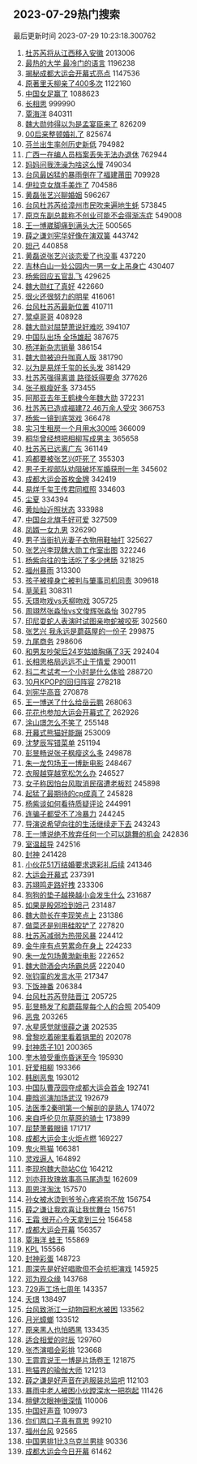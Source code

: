 ## 2023-07-29热门搜索 
最后更新时间 2023-07-29 10:23:18.300762 
1. [杜苏芮将从江西移入安徽](https://s.weibo.com/weibo?q=%23%E6%9D%9C%E8%8B%8F%E8%8A%AE%E5%B0%86%E4%BB%8E%E6%B1%9F%E8%A5%BF%E7%A7%BB%E5%85%A5%E5%AE%89%E5%BE%BD%23&t=31&band_rank=1&Refer=top) 2013006
1. [最热的大学 最冷门的语言](https://s.weibo.com/weibo?q=%E6%9C%80%E7%83%AD%E7%9A%84%E5%A4%A7%E5%AD%A6%20%E6%9C%80%E5%86%B7%E9%97%A8%E7%9A%84%E8%AF%AD%E8%A8%80&t=31&band_rank=2&Refer=top) 1196238
1. [揭秘成都大运会开幕式亮点](https://s.weibo.com/weibo?q=%23%E6%8F%AD%E7%A7%98%E6%88%90%E9%83%BD%E5%A4%A7%E8%BF%90%E4%BC%9A%E5%BC%80%E5%B9%95%E5%BC%8F%E4%BA%AE%E7%82%B9%23&t=31&band_rank=3&Refer=top) 1147536
1. [原著里夭柳亲了400多次](https://s.weibo.com/weibo?q=%23%E5%8E%9F%E8%91%97%E9%87%8C%E5%A4%AD%E6%9F%B3%E4%BA%B2%E4%BA%86400%E5%A4%9A%E6%AC%A1%23&t=31&band_rank=4&Refer=top) 1122160
1. [中国女足赢了](https://s.weibo.com/weibo?q=%E4%B8%AD%E5%9B%BD%E5%A5%B3%E8%B6%B3%E8%B5%A2%E4%BA%86&t=31&band_rank=1&Refer=top) 1088623
1. [长相思](https://s.weibo.com/weibo?q=%E9%95%BF%E7%9B%B8%E6%80%9D&t=31&band_rank=6&Refer=top) 999990
1. [覃海洋](https://s.weibo.com/weibo?q=%E8%A6%83%E6%B5%B7%E6%B4%8B&t=31&band_rank=2&Refer=top) 840311
1. [魏大勋帅得以为是孟宴臣来了](https://s.weibo.com/weibo?q=%23%E9%AD%8F%E5%A4%A7%E5%8B%8B%E5%B8%85%E5%BE%97%E4%BB%A5%E4%B8%BA%E6%98%AF%E5%AD%9F%E5%AE%B4%E8%87%A3%E6%9D%A5%E4%BA%86%23&t=31&band_rank=4&Refer=top) 826209
1. [00后来整顿婚礼了](https://s.weibo.com/weibo?q=%2300%E5%90%8E%E6%9D%A5%E6%95%B4%E9%A1%BF%E5%A9%9A%E7%A4%BC%E4%BA%86%23&t=31&band_rank=5&Refer=top) 825674
1. [芬兰出生率创历史新低](https://s.weibo.com/weibo?q=%23%E8%8A%AC%E5%85%B0%E5%87%BA%E7%94%9F%E7%8E%87%E5%88%9B%E5%8E%86%E5%8F%B2%E6%96%B0%E4%BD%8E%23&t=31&band_rank=5&Refer=top) 794982
1. [广西一在编人员档案丢失无法办退休](https://s.weibo.com/weibo?q=%23%E5%B9%BF%E8%A5%BF%E4%B8%80%E5%9C%A8%E7%BC%96%E4%BA%BA%E5%91%98%E6%A1%A3%E6%A1%88%E4%B8%A2%E5%A4%B1%E6%97%A0%E6%B3%95%E5%8A%9E%E9%80%80%E4%BC%91%23&t=31&band_rank=6&Refer=top) 762944
1. [妈妈问我洗澡为啥这么慢](https://s.weibo.com/weibo?q=%23%E5%A6%88%E5%A6%88%E9%97%AE%E6%88%91%E6%B4%97%E6%BE%A1%E4%B8%BA%E5%95%A5%E8%BF%99%E4%B9%88%E6%85%A2%23&t=31&band_rank=19&Refer=top) 749034
1. [台风最凶猛的暴雨倒在了福建莆田](https://s.weibo.com/weibo?q=%23%E5%8F%B0%E9%A3%8E%E6%9C%80%E5%87%B6%E7%8C%9B%E7%9A%84%E6%9A%B4%E9%9B%A8%E5%80%92%E5%9C%A8%E4%BA%86%E7%A6%8F%E5%BB%BA%E8%8E%86%E7%94%B0%23&t=31&band_rank=25&Refer=top) 709928
1. [伊拉克女旗手美炸了](https://s.weibo.com/weibo?q=%E4%BC%8A%E6%8B%89%E5%85%8B%E5%A5%B3%E6%97%97%E6%89%8B%E7%BE%8E%E7%82%B8%E4%BA%86&t=31&band_rank=7&Refer=top) 704586
1. [黄磊张艺兴聊婚姻](https://s.weibo.com/weibo?q=%23%E9%BB%84%E7%A3%8A%E5%BC%A0%E8%89%BA%E5%85%B4%E8%81%8A%E5%A9%9A%E5%A7%BB%23&t=31&band_rank=8&Refer=top) 596267
1. [台风杜苏芮给漳州市民吹来遍地生蚝](https://s.weibo.com/weibo?q=%23%E5%8F%B0%E9%A3%8E%E6%9D%9C%E8%8B%8F%E8%8A%AE%E7%BB%99%E6%BC%B3%E5%B7%9E%E5%B8%82%E6%B0%91%E5%90%B9%E6%9D%A5%E9%81%8D%E5%9C%B0%E7%94%9F%E8%9A%9D%23&t=31&band_rank=19&Refer=top) 573845
1. [原京东副总裁称不创业可能不会得渐冻症](https://s.weibo.com/weibo?q=%23%E5%8E%9F%E4%BA%AC%E4%B8%9C%E5%89%AF%E6%80%BB%E8%A3%81%E7%A7%B0%E4%B8%8D%E5%88%9B%E4%B8%9A%E5%8F%AF%E8%83%BD%E4%B8%8D%E4%BC%9A%E5%BE%97%E6%B8%90%E5%86%BB%E7%97%87%23&t=31&band_rank=32&Refer=top) 549008
1. [王一博崴脚痛到满头大汗](https://s.weibo.com/weibo?q=%23%E7%8E%8B%E4%B8%80%E5%8D%9A%E5%B4%B4%E8%84%9A%E7%97%9B%E5%88%B0%E6%BB%A1%E5%A4%B4%E5%A4%A7%E6%B1%97%23&t=31&band_rank=9&Refer=top) 500565
1. [薛之谦刘宪华好像在演双簧](https://s.weibo.com/weibo?q=%23%E8%96%9B%E4%B9%8B%E8%B0%A6%E5%88%98%E5%AE%AA%E5%8D%8E%E5%A5%BD%E5%83%8F%E5%9C%A8%E6%BC%94%E5%8F%8C%E7%B0%A7%23&t=31&band_rank=9&Refer=top) 443742
1. [妲己](https://s.weibo.com/weibo?q=%E5%A6%B2%E5%B7%B1&t=31&band_rank=10&Refer=top) 440858
1. [黄磊说张艺兴谈恋爱了也没事](https://s.weibo.com/weibo?q=%23%E9%BB%84%E7%A3%8A%E8%AF%B4%E5%BC%A0%E8%89%BA%E5%85%B4%E8%B0%88%E6%81%8B%E7%88%B1%E4%BA%86%E4%B9%9F%E6%B2%A1%E4%BA%8B%23&t=31&band_rank=42&Refer=top) 437220
1. [吉林白山一处公园内一男一女上吊身亡](https://s.weibo.com/weibo?q=%23%E5%90%89%E6%9E%97%E7%99%BD%E5%B1%B1%E4%B8%80%E5%A4%84%E5%85%AC%E5%9B%AD%E5%86%85%E4%B8%80%E7%94%B7%E4%B8%80%E5%A5%B3%E4%B8%8A%E5%90%8A%E8%BA%AB%E4%BA%A1%23&t=31&band_rank=12&Refer=top) 430407
1. [杨紫回应五官乱飞](https://s.weibo.com/weibo?q=%23%E6%9D%A8%E7%B4%AB%E5%9B%9E%E5%BA%94%E4%BA%94%E5%AE%98%E4%B9%B1%E9%A3%9E%23&t=31&band_rank=39&Refer=top) 429625
1. [魏大勋红了真好](https://s.weibo.com/weibo?q=%23%E9%AD%8F%E5%A4%A7%E5%8B%8B%E7%BA%A2%E4%BA%86%E7%9C%9F%E5%A5%BD%23&t=31&band_rank=14&Refer=top) 422660
1. [很火还很努力的明星](https://s.weibo.com/weibo?q=%23%E5%BE%88%E7%81%AB%E8%BF%98%E5%BE%88%E5%8A%AA%E5%8A%9B%E7%9A%84%E6%98%8E%E6%98%9F%23&t=31&band_rank=36&Refer=top) 416061
1. [台风杜苏芮最新位置](https://s.weibo.com/weibo?q=%23%E5%8F%B0%E9%A3%8E%E6%9D%9C%E8%8B%8F%E8%8A%AE%E6%9C%80%E6%96%B0%E4%BD%8D%E7%BD%AE%23&t=31&band_rank=16&Refer=top) 410711
1. [鹭卓哥哥](https://s.weibo.com/weibo?q=%23%E9%B9%AD%E5%8D%93%E5%93%A5%E5%93%A5%23&t=31&band_rank=17&Refer=top) 408928
1. [魏大勋对屈楚萧说好难吃](https://s.weibo.com/weibo?q=%23%E9%AD%8F%E5%A4%A7%E5%8B%8B%E5%AF%B9%E5%B1%88%E6%A5%9A%E8%90%A7%E8%AF%B4%E5%A5%BD%E9%9A%BE%E5%90%83%23&t=31&band_rank=18&Refer=top) 394107
1. [中国队出场 全场雄起](https://s.weibo.com/weibo?q=%E4%B8%AD%E5%9B%BD%E9%98%9F%E5%87%BA%E5%9C%BA%20%E5%85%A8%E5%9C%BA%E9%9B%84%E8%B5%B7&t=31&band_rank=10&Refer=top) 387675
1. [杨洋新杂志销量](https://s.weibo.com/weibo?q=%23%E6%9D%A8%E6%B4%8B%E6%96%B0%E6%9D%82%E5%BF%97%E9%94%80%E9%87%8F%23&t=31&band_rank=11&Refer=top) 386154
1. [魏大勋被迫升咖真人版](https://s.weibo.com/weibo?q=%23%E9%AD%8F%E5%A4%A7%E5%8B%8B%E8%A2%AB%E8%BF%AB%E5%8D%87%E5%92%96%E7%9C%9F%E4%BA%BA%E7%89%88%23&t=31&band_rank=12&Refer=top) 381790
1. [以为是易烊千玺的长头发](https://s.weibo.com/weibo?q=%23%E4%BB%A5%E4%B8%BA%E6%98%AF%E6%98%93%E7%83%8A%E5%8D%83%E7%8E%BA%E7%9A%84%E9%95%BF%E5%A4%B4%E5%8F%91%23&t=31&band_rank=13&Refer=top) 381429
1. [杜苏芮强得离谱 路径妖得要命](https://s.weibo.com/weibo?q=%E6%9D%9C%E8%8B%8F%E8%8A%AE%E5%BC%BA%E5%BE%97%E7%A6%BB%E8%B0%B1%20%E8%B7%AF%E5%BE%84%E5%A6%96%E5%BE%97%E8%A6%81%E5%91%BD&t=31&band_rank=14&Refer=top) 377626
1. [张子枫瘦好多](https://s.weibo.com/weibo?q=%23%E5%BC%A0%E5%AD%90%E6%9E%AB%E7%98%A6%E5%A5%BD%E5%A4%9A%23&t=31&band_rank=15&Refer=top) 373455
1. [阿那亚去年王鹤棣今年魏大勋](https://s.weibo.com/weibo?q=%23%E9%98%BF%E9%82%A3%E4%BA%9A%E5%8E%BB%E5%B9%B4%E7%8E%8B%E9%B9%A4%E6%A3%A3%E4%BB%8A%E5%B9%B4%E9%AD%8F%E5%A4%A7%E5%8B%8B%23&t=31&band_rank=16&Refer=top) 372231
1. [杜苏芮已造成福建72.46万余人受灾](https://s.weibo.com/weibo?q=%23%E6%9D%9C%E8%8B%8F%E8%8A%AE%E5%B7%B2%E9%80%A0%E6%88%90%E7%A6%8F%E5%BB%BA72.46%E4%B8%87%E4%BD%99%E4%BA%BA%E5%8F%97%E7%81%BE%23&t=31&band_rank=17&Refer=top) 366753
1. [杨紫一镜到底哭戏](https://s.weibo.com/weibo?q=%23%E6%9D%A8%E7%B4%AB%E4%B8%80%E9%95%9C%E5%88%B0%E5%BA%95%E5%93%AD%E6%88%8F%23&t=31&band_rank=18&Refer=top) 366478
1. [实习生租房一个月用水300吨](https://s.weibo.com/weibo?q=%23%E5%AE%9E%E4%B9%A0%E7%94%9F%E7%A7%9F%E6%88%BF%E4%B8%80%E4%B8%AA%E6%9C%88%E7%94%A8%E6%B0%B4300%E5%90%A8%23&t=31&band_rank=21&Refer=top) 366009
1. [桐华曾经想把相柳写成男主](https://s.weibo.com/weibo?q=%23%E6%A1%90%E5%8D%8E%E6%9B%BE%E7%BB%8F%E6%83%B3%E6%8A%8A%E7%9B%B8%E6%9F%B3%E5%86%99%E6%88%90%E7%94%B7%E4%B8%BB%23&t=31&band_rank=27&Refer=top) 365658
1. [杜苏芮已远离广东](https://s.weibo.com/weibo?q=%23%E6%9D%9C%E8%8B%8F%E8%8A%AE%E5%B7%B2%E8%BF%9C%E7%A6%BB%E5%B9%BF%E4%B8%9C%23&t=31&band_rank=20&Refer=top) 361149
1. [鸡都要被张艺兴吓死了](https://s.weibo.com/weibo?q=%23%E9%B8%A1%E9%83%BD%E8%A6%81%E8%A2%AB%E5%BC%A0%E8%89%BA%E5%85%B4%E5%90%93%E6%AD%BB%E4%BA%86%23&t=31&band_rank=25&Refer=top) 355303
1. [男子无视部队劝阻破坏军婚获刑一年](https://s.weibo.com/weibo?q=%23%E7%94%B7%E5%AD%90%E6%97%A0%E8%A7%86%E9%83%A8%E9%98%9F%E5%8A%9D%E9%98%BB%E7%A0%B4%E5%9D%8F%E5%86%9B%E5%A9%9A%E8%8E%B7%E5%88%91%E4%B8%80%E5%B9%B4%23&t=31&band_rank=16&Refer=top) 345602
1. [成都大运会首枚金牌](https://s.weibo.com/weibo?q=%23%E6%88%90%E9%83%BD%E5%A4%A7%E8%BF%90%E4%BC%9A%E9%A6%96%E6%9E%9A%E9%87%91%E7%89%8C%23&t=31&band_rank=46&Refer=top) 342419
1. [易烊千玺王传君同框照](https://s.weibo.com/weibo?q=%23%E6%98%93%E7%83%8A%E5%8D%83%E7%8E%BA%E7%8E%8B%E4%BC%A0%E5%90%9B%E5%90%8C%E6%A1%86%E7%85%A7%23&t=31&band_rank=19&Refer=top) 334603
1. [尘夏](https://s.weibo.com/weibo?q=%E5%B0%98%E5%A4%8F&t=31&band_rank=19&Refer=top) 334394
1. [黄灿灿近照状态](https://s.weibo.com/weibo?q=%23%E9%BB%84%E7%81%BF%E7%81%BF%E8%BF%91%E7%85%A7%E7%8A%B6%E6%80%81%23&t=31&band_rank=24&Refer=top) 333988
1. [中国台北旗手好可爱](https://s.weibo.com/weibo?q=%E4%B8%AD%E5%9B%BD%E5%8F%B0%E5%8C%97%E6%97%97%E6%89%8B%E5%A5%BD%E5%8F%AF%E7%88%B1&t=31&band_rank=20&Refer=top) 327509
1. [凤婿一女九男](https://s.weibo.com/weibo?q=%23%E5%87%A4%E5%A9%BF%E4%B8%80%E5%A5%B3%E4%B9%9D%E7%94%B7%23&t=31&band_rank=34&Refer=top) 326290
1. [男子当街扒光妻子衣物用鞋抽打](https://s.weibo.com/weibo?q=%23%E7%94%B7%E5%AD%90%E5%BD%93%E8%A1%97%E6%89%92%E5%85%89%E5%A6%BB%E5%AD%90%E8%A1%A3%E7%89%A9%E7%94%A8%E9%9E%8B%E6%8A%BD%E6%89%93%23&t=31&band_rank=21&Refer=top) 325627
1. [张艺兴李现魏大勋工作室出图](https://s.weibo.com/weibo?q=%23%E5%BC%A0%E8%89%BA%E5%85%B4%E6%9D%8E%E7%8E%B0%E9%AD%8F%E5%A4%A7%E5%8B%8B%E5%B7%A5%E4%BD%9C%E5%AE%A4%E5%87%BA%E5%9B%BE%23&t=31&band_rank=26&Refer=top) 322246
1. [杨紫向往的生活吃了多少烤肠](https://s.weibo.com/weibo?q=%23%E6%9D%A8%E7%B4%AB%E5%90%91%E5%BE%80%E7%9A%84%E7%94%9F%E6%B4%BB%E5%90%83%E4%BA%86%E5%A4%9A%E5%B0%91%E7%83%A4%E8%82%A0%23&t=31&band_rank=27&Refer=top) 321825
1. [福州暴雨](https://s.weibo.com/weibo?q=%23%E7%A6%8F%E5%B7%9E%E6%9A%B4%E9%9B%A8%23&t=31&band_rank=28&Refer=top) 313300
1. [孩子被撞身亡被判与肇事司机同责](https://s.weibo.com/weibo?q=%23%E5%AD%A9%E5%AD%90%E8%A2%AB%E6%92%9E%E8%BA%AB%E4%BA%A1%E8%A2%AB%E5%88%A4%E4%B8%8E%E8%82%87%E4%BA%8B%E5%8F%B8%E6%9C%BA%E5%90%8C%E8%B4%A3%23&t=31&band_rank=22&Refer=top) 309618
1. [草茉莉](https://s.weibo.com/weibo?q=%E8%8D%89%E8%8C%89%E8%8E%89&t=31&band_rank=26&Refer=top) 308311
1. [夭璟吻戏vs夭柳吻戏](https://s.weibo.com/weibo?q=%23%E5%A4%AD%E7%92%9F%E5%90%BB%E6%88%8Fvs%E5%A4%AD%E6%9F%B3%E5%90%BB%E6%88%8F%23&t=31&band_rank=18&Refer=top) 305725
1. [周翊然张淼怡vs文俊辉张淼怡](https://s.weibo.com/weibo?q=%23%E5%91%A8%E7%BF%8A%E7%84%B6%E5%BC%A0%E6%B7%BC%E6%80%A1vs%E6%96%87%E4%BF%8A%E8%BE%89%E5%BC%A0%E6%B7%BC%E6%80%A1%23&t=31&band_rank=23&Refer=top) 302795
1. [印尼耍蛇人表演时试图亲吻蛇被咬死](https://s.weibo.com/weibo?q=%23%E5%8D%B0%E5%B0%BC%E8%80%8D%E8%9B%87%E4%BA%BA%E8%A1%A8%E6%BC%94%E6%97%B6%E8%AF%95%E5%9B%BE%E4%BA%B2%E5%90%BB%E8%9B%87%E8%A2%AB%E5%92%AC%E6%AD%BB%23&t=31&band_rank=29&Refer=top) 302560
1. [张艺兴 我永远是蘑菇屋的一份子](https://s.weibo.com/weibo?q=%E5%BC%A0%E8%89%BA%E5%85%B4%20%E6%88%91%E6%B0%B8%E8%BF%9C%E6%98%AF%E8%98%91%E8%8F%87%E5%B1%8B%E7%9A%84%E4%B8%80%E4%BB%BD%E5%AD%90&t=31&band_rank=30&Refer=top) 299875
1. [九尾商务](https://s.weibo.com/weibo?q=%E4%B9%9D%E5%B0%BE%E5%95%86%E5%8A%A1&t=31&band_rank=24&Refer=top) 298606
1. [和男友吵架后24岁姑娘胸痛了3天](https://s.weibo.com/weibo?q=%23%E5%92%8C%E7%94%B7%E5%8F%8B%E5%90%B5%E6%9E%B6%E5%90%8E24%E5%B2%81%E5%A7%91%E5%A8%98%E8%83%B8%E7%97%9B%E4%BA%863%E5%A4%A9%23&t=31&band_rank=25&Refer=top) 292404
1. [长相思格局远远不止于情爱](https://s.weibo.com/weibo?q=%E9%95%BF%E7%9B%B8%E6%80%9D%E6%A0%BC%E5%B1%80%E8%BF%9C%E8%BF%9C%E4%B8%8D%E6%AD%A2%E4%BA%8E%E6%83%85%E7%88%B1&t=31&band_rank=37&Refer=top) 290011
1. [科二考试考一个小时是什么体验](https://s.weibo.com/weibo?q=%23%E7%A7%91%E4%BA%8C%E8%80%83%E8%AF%95%E8%80%83%E4%B8%80%E4%B8%AA%E5%B0%8F%E6%97%B6%E6%98%AF%E4%BB%80%E4%B9%88%E4%BD%93%E9%AA%8C%23&t=31&band_rank=26&Refer=top) 288720
1. [10月KPOP的回归阵容](https://s.weibo.com/weibo?q=%2310%E6%9C%88KPOP%E7%9A%84%E5%9B%9E%E5%BD%92%E9%98%B5%E5%AE%B9%23&t=31&band_rank=32&Refer=top) 278218
1. [刘宪华高音](https://s.weibo.com/weibo?q=%E5%88%98%E5%AE%AA%E5%8D%8E%E9%AB%98%E9%9F%B3&t=31&band_rank=27&Refer=top) 270878
1. [王一博送了什么给岳云鹏](https://s.weibo.com/weibo?q=%23%E7%8E%8B%E4%B8%80%E5%8D%9A%E9%80%81%E4%BA%86%E4%BB%80%E4%B9%88%E7%BB%99%E5%B2%B3%E4%BA%91%E9%B9%8F%23&t=31&band_rank=28&Refer=top) 268063
1. [花花也参加大运会开幕式了](https://s.weibo.com/weibo?q=%23%E8%8A%B1%E8%8A%B1%E4%B9%9F%E5%8F%82%E5%8A%A0%E5%A4%A7%E8%BF%90%E4%BC%9A%E5%BC%80%E5%B9%95%E5%BC%8F%E4%BA%86%23&t=31&band_rank=44&Refer=top) 262926
1. [涂山璟怎么不笑了](https://s.weibo.com/weibo?q=%23%E6%B6%82%E5%B1%B1%E7%92%9F%E6%80%8E%E4%B9%88%E4%B8%8D%E7%AC%91%E4%BA%86%23&t=31&band_rank=35&Refer=top) 255148
1. [开幕式熊猫好能蹦](https://s.weibo.com/weibo?q=%23%E5%BC%80%E5%B9%95%E5%BC%8F%E7%86%8A%E7%8C%AB%E5%A5%BD%E8%83%BD%E8%B9%A6%23&t=31&band_rank=29&Refer=top) 253009
1. [沈梦辰写错菜单](https://s.weibo.com/weibo?q=%23%E6%B2%88%E6%A2%A6%E8%BE%B0%E5%86%99%E9%94%99%E8%8F%9C%E5%8D%95%23&t=31&band_rank=36&Refer=top) 251194
1. [彭昱畅说张子枫瘦这么多](https://s.weibo.com/weibo?q=%23%E5%BD%AD%E6%98%B1%E7%95%85%E8%AF%B4%E5%BC%A0%E5%AD%90%E6%9E%AB%E7%98%A6%E8%BF%99%E4%B9%88%E5%A4%9A%23&t=31&band_rank=37&Refer=top) 249878
1. [朱一龙包场王一博新电影](https://s.weibo.com/weibo?q=%23%E6%9C%B1%E4%B8%80%E9%BE%99%E5%8C%85%E5%9C%BA%E7%8E%8B%E4%B8%80%E5%8D%9A%E6%96%B0%E7%94%B5%E5%BD%B1%23&t=31&band_rank=30&Refer=top) 248467
1. [衣服越穿越宽松怎么办](https://s.weibo.com/weibo?q=%E8%A1%A3%E6%9C%8D%E8%B6%8A%E7%A9%BF%E8%B6%8A%E5%AE%BD%E6%9D%BE%E6%80%8E%E4%B9%88%E5%8A%9E&t=31&band_rank=32&Refer=top) 246527
1. [女子称因怕台风取消民宿遭老板怼](https://s.weibo.com/weibo?q=%23%E5%A5%B3%E5%AD%90%E7%A7%B0%E5%9B%A0%E6%80%95%E5%8F%B0%E9%A3%8E%E5%8F%96%E6%B6%88%E6%B0%91%E5%AE%BF%E9%81%AD%E8%80%81%E6%9D%BF%E6%80%BC%23&t=31&band_rank=45&Refer=top) 245898
1. [起猛了最期待的cp成真了](https://s.weibo.com/weibo?q=%23%E8%B5%B7%E7%8C%9B%E4%BA%86%E6%9C%80%E6%9C%9F%E5%BE%85%E7%9A%84cp%E6%88%90%E7%9C%9F%E4%BA%86%23&t=31&band_rank=20&Refer=top) 245828
1. [杨紫谈如何看待质疑评论](https://s.weibo.com/weibo?q=%23%E6%9D%A8%E7%B4%AB%E8%B0%88%E5%A6%82%E4%BD%95%E7%9C%8B%E5%BE%85%E8%B4%A8%E7%96%91%E8%AF%84%E8%AE%BA%23&t=31&band_rank=31&Refer=top) 244991
1. [连骗子都受不了冷暴力](https://s.weibo.com/weibo?q=%E8%BF%9E%E9%AA%97%E5%AD%90%E9%83%BD%E5%8F%97%E4%B8%8D%E4%BA%86%E5%86%B7%E6%9A%B4%E5%8A%9B&t=31&band_rank=39&Refer=top) 244245
1. [导演说希望向往的生活继续走下去](https://s.weibo.com/weibo?q=%23%E5%AF%BC%E6%BC%94%E8%AF%B4%E5%B8%8C%E6%9C%9B%E5%90%91%E5%BE%80%E7%9A%84%E7%94%9F%E6%B4%BB%E7%BB%A7%E7%BB%AD%E8%B5%B0%E4%B8%8B%E5%8E%BB%23&t=31&band_rank=32&Refer=top) 243243
1. [王一博说绝不放弃任何一个可以跳舞的机会](https://s.weibo.com/weibo?q=%23%E7%8E%8B%E4%B8%80%E5%8D%9A%E8%AF%B4%E7%BB%9D%E4%B8%8D%E6%94%BE%E5%BC%83%E4%BB%BB%E4%BD%95%E4%B8%80%E4%B8%AA%E5%8F%AF%E4%BB%A5%E8%B7%B3%E8%88%9E%E7%9A%84%E6%9C%BA%E4%BC%9A%23&t=31&band_rank=32&Refer=top) 242836
1. [室温超导](https://s.weibo.com/weibo?q=%E5%AE%A4%E6%B8%A9%E8%B6%85%E5%AF%BC&t=31&band_rank=33&Refer=top) 242516
1. [封神](https://s.weibo.com/weibo?q=%E5%B0%81%E7%A5%9E&t=31&band_rank=33&Refer=top) 241428
1. [小伙花51万结婚要求退彩礼后续](https://s.weibo.com/weibo?q=%23%E5%B0%8F%E4%BC%99%E8%8A%B151%E4%B8%87%E7%BB%93%E5%A9%9A%E8%A6%81%E6%B1%82%E9%80%80%E5%BD%A9%E7%A4%BC%E5%90%8E%E7%BB%AD%23&t=31&band_rank=34&Refer=top) 241346
1. [大运会开幕式](https://s.weibo.com/weibo?q=%E5%A4%A7%E8%BF%90%E4%BC%9A%E5%BC%80%E5%B9%95%E5%BC%8F&t=31&band_rank=34&Refer=top) 237391
1. [苏翊鸣走路好拽](https://s.weibo.com/weibo?q=%E8%8B%8F%E7%BF%8A%E9%B8%A3%E8%B5%B0%E8%B7%AF%E5%A5%BD%E6%8B%BD&t=31&band_rank=35&Refer=top) 233306
1. [狗狗的垫子越换越小会发生什么](https://s.weibo.com/weibo?q=%E7%8B%97%E7%8B%97%E7%9A%84%E5%9E%AB%E5%AD%90%E8%B6%8A%E6%8D%A2%E8%B6%8A%E5%B0%8F%E4%BC%9A%E5%8F%91%E7%94%9F%E4%BB%80%E4%B9%88&t=31&band_rank=31&Refer=top) 231687
1. [如果是殷郊捡到妲己](https://s.weibo.com/weibo?q=%E5%A6%82%E6%9E%9C%E6%98%AF%E6%AE%B7%E9%83%8A%E6%8D%A1%E5%88%B0%E5%A6%B2%E5%B7%B1&t=31&band_rank=41&Refer=top) 231487
1. [魏大勋长在李现笑点上](https://s.weibo.com/weibo?q=%23%E9%AD%8F%E5%A4%A7%E5%8B%8B%E9%95%BF%E5%9C%A8%E6%9D%8E%E7%8E%B0%E7%AC%91%E7%82%B9%E4%B8%8A%23&t=31&band_rank=49&Refer=top) 231386
1. [做菜还是别用硅胶铲了](https://s.weibo.com/weibo?q=%23%E5%81%9A%E8%8F%9C%E8%BF%98%E6%98%AF%E5%88%AB%E7%94%A8%E7%A1%85%E8%83%B6%E9%93%B2%E4%BA%86%23&t=31&band_rank=38&Refer=top) 227820
1. [杜苏芮减弱为热带风暴](https://s.weibo.com/weibo?q=%23%E6%9D%9C%E8%8B%8F%E8%8A%AE%E5%87%8F%E5%BC%B1%E4%B8%BA%E7%83%AD%E5%B8%A6%E9%A3%8E%E6%9A%B4%23&t=31&band_rank=43&Refer=top) 224412
1. [金牛座有点劳累命在身上](https://s.weibo.com/weibo?q=%E9%87%91%E7%89%9B%E5%BA%A7%E6%9C%89%E7%82%B9%E5%8A%B3%E7%B4%AF%E5%91%BD%E5%9C%A8%E8%BA%AB%E4%B8%8A&t=31&band_rank=31&Refer=top) 224233
1. [朱一龙包场黄渤新电影](https://s.weibo.com/weibo?q=%23%E6%9C%B1%E4%B8%80%E9%BE%99%E5%8C%85%E5%9C%BA%E9%BB%84%E6%B8%A4%E6%96%B0%E7%94%B5%E5%BD%B1%23&t=31&band_rank=44&Refer=top) 222652
1. [魏大勋酒会内场霸总感](https://s.weibo.com/weibo?q=%23%E9%AD%8F%E5%A4%A7%E5%8B%8B%E9%85%92%E4%BC%9A%E5%86%85%E5%9C%BA%E9%9C%B8%E6%80%BB%E6%84%9F%23&t=31&band_rank=36&Refer=top) 222040
1. [张钧甯的发言水平](https://s.weibo.com/weibo?q=%23%E5%BC%A0%E9%92%A7%E7%94%AF%E7%9A%84%E5%8F%91%E8%A8%80%E6%B0%B4%E5%B9%B3%23&t=31&band_rank=45&Refer=top) 217347
1. [下饭神番](https://s.weibo.com/weibo?q=%E4%B8%8B%E9%A5%AD%E7%A5%9E%E7%95%AA&t=31&band_rank=44&Refer=top) 206384
1. [台风杜苏芮登陆晋江](https://s.weibo.com/weibo?q=%23%E5%8F%B0%E9%A3%8E%E6%9D%9C%E8%8B%8F%E8%8A%AE%E7%99%BB%E9%99%86%E6%99%8B%E6%B1%9F%23&t=31&band_rank=30&Refer=top) 205725
1. [彭昱畅发了和蘑菇屋每个人的合照](https://s.weibo.com/weibo?q=%23%E5%BD%AD%E6%98%B1%E7%95%85%E5%8F%91%E4%BA%86%E5%92%8C%E8%98%91%E8%8F%87%E5%B1%8B%E6%AF%8F%E4%B8%AA%E4%BA%BA%E7%9A%84%E5%90%88%E7%85%A7%23&t=31&band_rank=49&Refer=top) 205409
1. [恶鬼](https://s.weibo.com/weibo?q=%E6%81%B6%E9%AC%BC&t=31&band_rank=41&Refer=top) 203265
1. [水星感觉就很薛之谦](https://s.weibo.com/weibo?q=%E6%B0%B4%E6%98%9F%E6%84%9F%E8%A7%89%E5%B0%B1%E5%BE%88%E8%96%9B%E4%B9%8B%E8%B0%A6&t=31&band_rank=42&Refer=top) 202535
1. [曾黎吃着碗里看着锅里的](https://s.weibo.com/weibo?q=%23%E6%9B%BE%E9%BB%8E%E5%90%83%E7%9D%80%E7%A2%97%E9%87%8C%E7%9C%8B%E7%9D%80%E9%94%85%E9%87%8C%E7%9A%84%23&t=31&band_rank=45&Refer=top) 202078
1. [封神质子101](https://s.weibo.com/weibo?q=%E5%B0%81%E7%A5%9E%E8%B4%A8%E5%AD%90101&t=31&band_rank=46&Refer=top) 200365
1. [奎木狼受重伤昏迷至今](https://s.weibo.com/weibo?q=%23%E5%A5%8E%E6%9C%A8%E7%8B%BC%E5%8F%97%E9%87%8D%E4%BC%A4%E6%98%8F%E8%BF%B7%E8%87%B3%E4%BB%8A%23&t=31&band_rank=48&Refer=top) 195930
1. [好爱相柳](https://s.weibo.com/weibo?q=%E5%A5%BD%E7%88%B1%E7%9B%B8%E6%9F%B3&t=31&band_rank=49&Refer=top) 193366
1. [韩剧恶鬼](https://s.weibo.com/weibo?q=%23%E9%9F%A9%E5%89%A7%E6%81%B6%E9%AC%BC%23&t=31&band_rank=27&Refer=top) 193012
1. [中国队曹茂园夺成都大运会首金](https://s.weibo.com/weibo?q=%23%E4%B8%AD%E5%9B%BD%E9%98%9F%E6%9B%B9%E8%8C%82%E5%9B%AD%E5%A4%BA%E6%88%90%E9%83%BD%E5%A4%A7%E8%BF%90%E4%BC%9A%E9%A6%96%E9%87%91%23&t=31&band_rank=50&Refer=top) 192741
1. [鹿晗巡演加场武汉](https://s.weibo.com/weibo?q=%23%E9%B9%BF%E6%99%97%E5%B7%A1%E6%BC%94%E5%8A%A0%E5%9C%BA%E6%AD%A6%E6%B1%89%23&t=31&band_rank=47&Refer=top) 192679
1. [法医季2秦明第一个解剖的是熟人](https://s.weibo.com/weibo?q=%23%E6%B3%95%E5%8C%BB%E5%AD%A32%E7%A7%A6%E6%98%8E%E7%AC%AC%E4%B8%80%E4%B8%AA%E8%A7%A3%E5%89%96%E7%9A%84%E6%98%AF%E7%86%9F%E4%BA%BA%23&t=31&band_rank=41&Refer=top) 174072
1. [来自呼伦贝尔草原的骑士](https://s.weibo.com/weibo?q=%E6%9D%A5%E8%87%AA%E5%91%BC%E4%BC%A6%E8%B4%9D%E5%B0%94%E8%8D%89%E5%8E%9F%E7%9A%84%E9%AA%91%E5%A3%AB&t=31&band_rank=38&Refer=top) 173899
1. [屈楚萧戴眼镜](https://s.weibo.com/weibo?q=%E5%B1%88%E6%A5%9A%E8%90%A7%E6%88%B4%E7%9C%BC%E9%95%9C&t=31&band_rank=42&Refer=top) 171717
1. [成都大运会主火炬点燃](https://s.weibo.com/weibo?q=%23%E6%88%90%E9%83%BD%E5%A4%A7%E8%BF%90%E4%BC%9A%E4%B8%BB%E7%81%AB%E7%82%AC%E7%82%B9%E7%87%83%23&t=31&band_rank=39&Refer=top) 169227
1. [鬼火熊猫](https://s.weibo.com/weibo?q=%E9%AC%BC%E7%81%AB%E7%86%8A%E7%8C%AB&t=31&band_rank=40&Refer=top) 166381
1. [灵戏逼人](https://s.weibo.com/weibo?q=%E7%81%B5%E6%88%8F%E9%80%BC%E4%BA%BA&t=31&band_rank=42&Refer=top) 164892
1. [李现抱魏大勋站C位](https://s.weibo.com/weibo?q=%23%E6%9D%8E%E7%8E%B0%E6%8A%B1%E9%AD%8F%E5%A4%A7%E5%8B%8B%E7%AB%99C%E4%BD%8D%23&t=31&band_rank=12&Refer=top) 164212
1. [刘亦菲玫瑰故事高马尾造型](https://s.weibo.com/weibo?q=%23%E5%88%98%E4%BA%A6%E8%8F%B2%E7%8E%AB%E7%91%B0%E6%95%85%E4%BA%8B%E9%AB%98%E9%A9%AC%E5%B0%BE%E9%80%A0%E5%9E%8B%23&t=31&band_rank=43&Refer=top) 162609
1. [周恩洋淘汰](https://s.weibo.com/weibo?q=%23%E5%91%A8%E6%81%A9%E6%B4%8B%E6%B7%98%E6%B1%B0%23&t=31&band_rank=44&Refer=top) 157570
1. [孙女被水烫到爷爷心疼紧抱不放](https://s.weibo.com/weibo?q=%23%E5%AD%99%E5%A5%B3%E8%A2%AB%E6%B0%B4%E7%83%AB%E5%88%B0%E7%88%B7%E7%88%B7%E5%BF%83%E7%96%BC%E7%B4%A7%E6%8A%B1%E4%B8%8D%E6%94%BE%23&t=31&band_rank=45&Refer=top) 156754
1. [薛之谦让我欢喜让我忧舞台](https://s.weibo.com/weibo?q=%23%E8%96%9B%E4%B9%8B%E8%B0%A6%E8%AE%A9%E6%88%91%E6%AC%A2%E5%96%9C%E8%AE%A9%E6%88%91%E5%BF%A7%E8%88%9E%E5%8F%B0%23&t=31&band_rank=46&Refer=top) 156751
1. [王霜 很开心今天拿到三分](https://s.weibo.com/weibo?q=%E7%8E%8B%E9%9C%9C%20%E5%BE%88%E5%BC%80%E5%BF%83%E4%BB%8A%E5%A4%A9%E6%8B%BF%E5%88%B0%E4%B8%89%E5%88%86&t=31&band_rank=47&Refer=top) 156458
1. [成都大运会开幕](https://s.weibo.com/weibo?q=%23%E6%88%90%E9%83%BD%E5%A4%A7%E8%BF%90%E4%BC%9A%E5%BC%80%E5%B9%95%23&t=31&band_rank=48&Refer=top) 156357
1. [覃海洋 蛙王](https://s.weibo.com/weibo?q=%E8%A6%83%E6%B5%B7%E6%B4%8B%20%E8%9B%99%E7%8E%8B&t=31&band_rank=49&Refer=top) 155869
1. [KPL](https://s.weibo.com/weibo?q=KPL&t=31&band_rank=50&Refer=top) 155566
1. [封神彩蛋](https://s.weibo.com/weibo?q=%E5%B0%81%E7%A5%9E%E5%BD%A9%E8%9B%8B&t=31&band_rank=46&Refer=top) 148723
1. [周深先是好好唱歌但不会抗拒演戏](https://s.weibo.com/weibo?q=%23%E5%91%A8%E6%B7%B1%E5%85%88%E6%98%AF%E5%A5%BD%E5%A5%BD%E5%94%B1%E6%AD%8C%E4%BD%86%E4%B8%8D%E4%BC%9A%E6%8A%97%E6%8B%92%E6%BC%94%E6%88%8F%23&t=31&band_rank=38&Refer=top) 145925
1. [邓为观众缘](https://s.weibo.com/weibo?q=%23%E9%82%93%E4%B8%BA%E8%A7%82%E4%BC%97%E7%BC%98%23&t=31&band_rank=39&Refer=top) 143768
1. [729声工场七周年](https://s.weibo.com/weibo?q=729%E5%A3%B0%E5%B7%A5%E5%9C%BA%E4%B8%83%E5%91%A8%E5%B9%B4&t=31&band_rank=40&Refer=top) 143357
1. [夭璟](https://s.weibo.com/weibo?q=%E5%A4%AD%E7%92%9F&t=31&band_rank=38&Refer=top) 138497
1. [台风致浙江一动物园积水被困](https://s.weibo.com/weibo?q=%23%E5%8F%B0%E9%A3%8E%E8%87%B4%E6%B5%99%E6%B1%9F%E4%B8%80%E5%8A%A8%E7%89%A9%E5%9B%AD%E7%A7%AF%E6%B0%B4%E8%A2%AB%E5%9B%B0%23&t=31&band_rank=39&Refer=top) 133562
1. [月光蟑螂](https://s.weibo.com/weibo?q=%E6%9C%88%E5%85%89%E8%9F%91%E8%9E%82&t=31&band_rank=19&Refer=top) 133512
1. [原来黑人也怕晒黑](https://s.weibo.com/weibo?q=%23%E5%8E%9F%E6%9D%A5%E9%BB%91%E4%BA%BA%E4%B9%9F%E6%80%95%E6%99%92%E9%BB%91%23&t=31&band_rank=43&Refer=top) 133435
1. [适合相爱的时辰](https://s.weibo.com/weibo?q=%23%E9%80%82%E5%90%88%E7%9B%B8%E7%88%B1%E7%9A%84%E6%97%B6%E8%BE%B0%23&t=31&band_rank=45&Refer=top) 129760
1. [张杰演唱会彩排](https://s.weibo.com/weibo?q=%E5%BC%A0%E6%9D%B0%E6%BC%94%E5%94%B1%E4%BC%9A%E5%BD%A9%E6%8E%92&t=31&band_rank=29&Refer=top) 123668
1. [王霏霏说王一博是片场卷王](https://s.weibo.com/weibo?q=%23%E7%8E%8B%E9%9C%8F%E9%9C%8F%E8%AF%B4%E7%8E%8B%E4%B8%80%E5%8D%9A%E6%98%AF%E7%89%87%E5%9C%BA%E5%8D%B7%E7%8E%8B%23&t=31&band_rank=28&Refer=top) 121875
1. [熊猫界的瑜伽大师](https://s.weibo.com/weibo?q=%23%E7%86%8A%E7%8C%AB%E7%95%8C%E7%9A%84%E7%91%9C%E4%BC%BD%E5%A4%A7%E5%B8%88%23&t=31&band_rank=50&Refer=top) 121213
1. [薛之谦是好声音在逃服装总监吧](https://s.weibo.com/weibo?q=%23%E8%96%9B%E4%B9%8B%E8%B0%A6%E6%98%AF%E5%A5%BD%E5%A3%B0%E9%9F%B3%E5%9C%A8%E9%80%83%E6%9C%8D%E8%A3%85%E6%80%BB%E7%9B%91%E5%90%A7%23&t=31&band_rank=50&Refer=top) 112103
1. [暴雨中老人被困小伙蹚深水一把抱起](https://s.weibo.com/weibo?q=%23%E6%9A%B4%E9%9B%A8%E4%B8%AD%E8%80%81%E4%BA%BA%E8%A2%AB%E5%9B%B0%E5%B0%8F%E4%BC%99%E8%B9%9A%E6%B7%B1%E6%B0%B4%E4%B8%80%E6%8A%8A%E6%8A%B1%E8%B5%B7%23&t=31&band_rank=50&Refer=top) 111426
1. [檀健次眼神很深情](https://s.weibo.com/weibo?q=%23%E6%AA%80%E5%81%A5%E6%AC%A1%E7%9C%BC%E7%A5%9E%E5%BE%88%E6%B7%B1%E6%83%85%23&t=31&band_rank=45&Refer=top) 110006
1. [中国好声音](https://s.weibo.com/weibo?q=%E4%B8%AD%E5%9B%BD%E5%A5%BD%E5%A3%B0%E9%9F%B3&t=31&band_rank=48&Refer=top) 109973
1. [你们两口子真有意思](https://s.weibo.com/weibo?q=%E4%BD%A0%E4%BB%AC%E4%B8%A4%E5%8F%A3%E5%AD%90%E7%9C%9F%E6%9C%89%E6%84%8F%E6%80%9D&t=31&band_rank=50&Refer=top) 99210
1. [福州台风](https://s.weibo.com/weibo?q=%E7%A6%8F%E5%B7%9E%E5%8F%B0%E9%A3%8E&t=31&band_rank=26&Refer=top) 92565
1. [中国男排1比3乌克兰男排](https://s.weibo.com/weibo?q=%23%E4%B8%AD%E5%9B%BD%E7%94%B7%E6%8E%921%E6%AF%943%E4%B9%8C%E5%85%8B%E5%85%B0%E7%94%B7%E6%8E%92%23&t=31&band_rank=48&Refer=top) 90336
1. [成都大运会今日开幕](https://s.weibo.com/weibo?q=%23%E6%88%90%E9%83%BD%E5%A4%A7%E8%BF%90%E4%BC%9A%E4%BB%8A%E6%97%A5%E5%BC%80%E5%B9%95%23&t=31&band_rank=50&Refer=top) 61462

